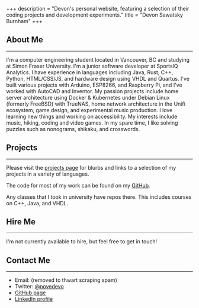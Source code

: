 +++
description = "Devon's personal website, featuring a selection of their coding projects and development experiments."
title = "Devon Sawatsky Burnham"
+++

## About Me
***

I'm a computer engineering student located in Vancouver, BC and studying at Simon Fraser University.
I'm a junior software developer at SportsIQ Analytics.
I have experience in languages including Java, Rust, C++, Python, HTML/CSS/JS, and hardware design using VHDL and Quartus.
I've built various projects with Arduino, ESP8266, and Raspberry Pi, and I've worked with AutoCAD and Inventor.
My passion projects include home server architecture using Docker & Kubernetes under Debian Linux (formerly FreeBSD) with TrueNAS, home network architecture in the Unifi ecosystem, game design, and experimental music production.
I love learning new things and working on accessibility.
My interests include music, hiking, coding and video games.
In my spare time, I like solving puzzles such as nonograms, shikaku, and crosswords. 

## Projects
***

Please visit the [projects page](@/projects.md) for blurbs and links to a selection of my projects in a variety of languages.

The code for most of my work can be found on my [GitHub](https://github.com/novedevo).

Any classes that I took in university have repos there. This includes courses on C++, Java, and VHDL.
    

## Hire Me
***

I'm not currently available to hire, but feel free to get in touch!
<!-- If you're interested in hiring me, you can view my <a class="broken-link" future-href="/resume">résumé</a>, or get in [contact](#contact). -->


## Contact Me
***

- Email: (removed to thwart scraping spam)
- Twitter: <a href="https://twitter.com/novedevo/" target="_blank">@novedevo</a>
- <a href="https://github.com/novedevo/nove.dev" target="_blank">GitHub page</a>
- <a href="https://www.linkedin.com/in/novedevo/" target="_blank">LinkedIn profile</a>